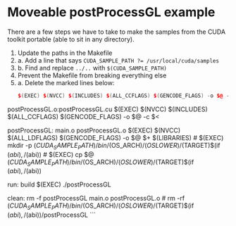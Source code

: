 # Moveable postProcessGL example

There are a few steps we have to take to make the samples from the
CUDA toolkit portable (able to sit in any directory).

1. Update the paths in the Makefile
1. a. Add a line that says `CUDA_SAMPLE_PATH ?= /usr/local/cuda/samples`
1. b. Find and replace `../..` with `$(CUDA_SAMPLE_PATH)`
2. Prevent the Makefile from breaking everything else
2. a. Delete the marked lines below:
	```main.o:main.cpp
	$(EXEC) $(NVCC) $(INCLUDES) $(ALL_CCFLAGS) $(GENCODE_FLAGS) -o $@ -c $<

postProcessGL.o:postProcessGL.cu
	$(EXEC) $(NVCC) $(INCLUDES) $(ALL_CCFLAGS) $(GENCODE_FLAGS) -o $@ -c $<

postProcessGL: main.o postProcessGL.o
	$(EXEC) $(NVCC) $(ALL_LDFLAGS) $(GENCODE_FLAGS) -o $@ $+ $(LIBRARIES)
	# $(EXEC) mkdir -p $(CUDA_SAMPLE_PATH)/bin/$(OS_ARCH)/$(OSLOWER)/$(TARGET)$(if $(abi),/$(abi))
	# $(EXEC) cp $@ $(CUDA_SAMPLE_PATH)/bin/$(OS_ARCH)/$(OSLOWER)/$(TARGET)$(if $(abi),/$(abi))

run: build
	$(EXEC) ./postProcessGL

clean:
	rm -f postProcessGL main.o postProcessGL.o
	# rm -rf $(CUDA_SAMPLE_PATH)/bin/$(OS_ARCH)/$(OSLOWER)/$(TARGET)$(if $(abi),/$(abi))/postProcessGL
	```